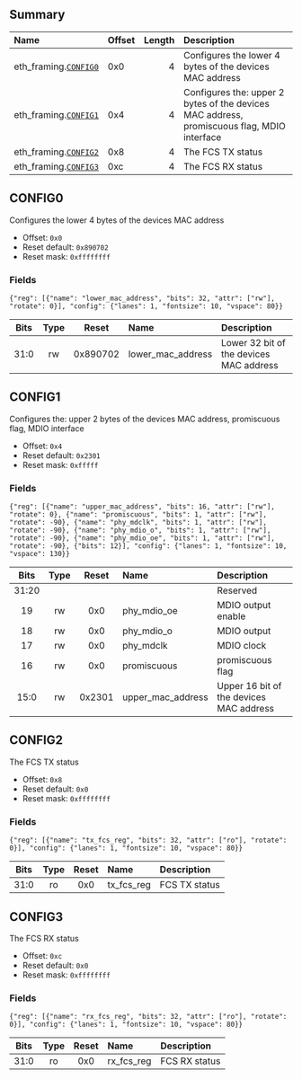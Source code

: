 ## Summary

| Name                              | Offset   |   Length | Description                                                                                |
|:----------------------------------|:---------|---------:|:-------------------------------------------------------------------------------------------|
| eth_framing.[`CONFIG0`](#config0) | 0x0      |        4 | Configures the lower 4 bytes of the devices MAC address                                    |
| eth_framing.[`CONFIG1`](#config1) | 0x4      |        4 | Configures the: upper 2 bytes of the devices MAC address, promiscuous flag, MDIO interface |
| eth_framing.[`CONFIG2`](#config2) | 0x8      |        4 | The FCS TX status                                                                          |
| eth_framing.[`CONFIG3`](#config3) | 0xc      |        4 | The FCS RX status                                                                          |

## CONFIG0
Configures the lower 4 bytes of the devices MAC address
- Offset: `0x0`
- Reset default: `0x890702`
- Reset mask: `0xffffffff`

### Fields

```wavejson
{"reg": [{"name": "lower_mac_address", "bits": 32, "attr": ["rw"], "rotate": 0}], "config": {"lanes": 1, "fontsize": 10, "vspace": 80}}
```

|  Bits  |  Type  |  Reset   | Name              | Description                             |
|:------:|:------:|:--------:|:------------------|:----------------------------------------|
|  31:0  |   rw   | 0x890702 | lower_mac_address | Lower 32 bit of the devices MAC address |

## CONFIG1
Configures the: upper 2 bytes of the devices MAC address, promiscuous flag, MDIO interface
- Offset: `0x4`
- Reset default: `0x2301`
- Reset mask: `0xfffff`

### Fields

```wavejson
{"reg": [{"name": "upper_mac_address", "bits": 16, "attr": ["rw"], "rotate": 0}, {"name": "promiscuous", "bits": 1, "attr": ["rw"], "rotate": -90}, {"name": "phy_mdclk", "bits": 1, "attr": ["rw"], "rotate": -90}, {"name": "phy_mdio_o", "bits": 1, "attr": ["rw"], "rotate": -90}, {"name": "phy_mdio_oe", "bits": 1, "attr": ["rw"], "rotate": -90}, {"bits": 12}], "config": {"lanes": 1, "fontsize": 10, "vspace": 130}}
```

|  Bits  |  Type  |  Reset  | Name              | Description                             |
|:------:|:------:|:-------:|:------------------|:----------------------------------------|
| 31:20  |        |         |                   | Reserved                                |
|   19   |   rw   |   0x0   | phy_mdio_oe       | MDIO output enable                      |
|   18   |   rw   |   0x0   | phy_mdio_o        | MDIO output                             |
|   17   |   rw   |   0x0   | phy_mdclk         | MDIO clock                              |
|   16   |   rw   |   0x0   | promiscuous       | promiscuous flag                        |
|  15:0  |   rw   | 0x2301  | upper_mac_address | Upper 16 bit of the devices MAC address |

## CONFIG2
The FCS TX status
- Offset: `0x8`
- Reset default: `0x0`
- Reset mask: `0xffffffff`

### Fields

```wavejson
{"reg": [{"name": "tx_fcs_reg", "bits": 32, "attr": ["ro"], "rotate": 0}], "config": {"lanes": 1, "fontsize": 10, "vspace": 80}}
```

|  Bits  |  Type  |  Reset  | Name       | Description   |
|:------:|:------:|:-------:|:-----------|:--------------|
|  31:0  |   ro   |   0x0   | tx_fcs_reg | FCS TX status |

## CONFIG3
The FCS RX status
- Offset: `0xc`
- Reset default: `0x0`
- Reset mask: `0xffffffff`

### Fields

```wavejson
{"reg": [{"name": "rx_fcs_reg", "bits": 32, "attr": ["ro"], "rotate": 0}], "config": {"lanes": 1, "fontsize": 10, "vspace": 80}}
```

|  Bits  |  Type  |  Reset  | Name       | Description   |
|:------:|:------:|:-------:|:-----------|:--------------|
|  31:0  |   ro   |   0x0   | rx_fcs_reg | FCS RX status |

